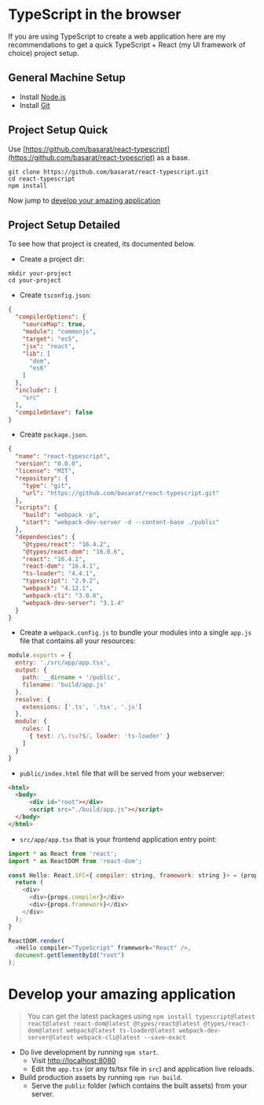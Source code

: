 # TypeScript in the browser

If you are using TypeScript to create a web application here are my recommendations to get a quick TypeScript + React (my UI framework of choice) project setup.

## General Machine Setup

* Install [Node.js](https://nodejs.org/en/download/)
* Install [Git](https://git-scm.com/downloads)

## Project Setup Quick
Use [https://github.com/basarat/react-typescript](https://github.com/basarat/react-typescript) as a base. 

```
git clone https://github.com/basarat/react-typescript.git
cd react-typescript
npm install
```

Now jump to [develop your amazing application](#develop-your-amazing-application)

## Project Setup Detailed
To see how that project is created, its documented below.

* Create a project dir:

```
mkdir your-project
cd your-project
```

* Create `tsconfig.json`:

```json
{
  "compilerOptions": {
    "sourceMap": true,
    "module": "commonjs",
    "target": "es5",
    "jsx": "react",
    "lib": [
      "dom",
      "es6"
    ]
  },
  "include": [
    "src"
  ],
  "compileOnSave": false
}
```

* Create `package.json`.

```json
{
  "name": "react-typescript",
  "version": "0.0.0",
  "license": "MIT",
  "repository": {
    "type": "git",
    "url": "https://github.com/basarat/react-typescript.git"
  },
  "scripts": {
    "build": "webpack -p",
    "start": "webpack-dev-server -d --content-base ./public"
  },
  "dependencies": {
    "@types/react": "16.4.2",
    "@types/react-dom": "16.0.6",
    "react": "16.4.1",
    "react-dom": "16.4.1",
    "ts-loader": "4.4.1",
    "typescript": "2.9.2",
    "webpack": "4.12.1",
    "webpack-cli": "3.0.8",
    "webpack-dev-server": "3.1.4"
  }
}
```

* Create a `webpack.config.js` to bundle your modules into a single `app.js` file that contains all your resources:

```js
module.exports = {
  entry: './src/app/app.tsx',
  output: {
    path: __dirname + '/public',
    filename: 'build/app.js'
  },
  resolve: {
    extensions: ['.ts', '.tsx', '.js']
  },
  module: {
    rules: [
      { test: /\.tsx?$/, loader: 'ts-loader' }
    ]
  }
}
```

* `public/index.html` file that will be served from your webserver: 

```html
<html>
  <body>
      <div id="root"></div>
      <script src="./build/app.js"></script>
  </body>
</html>
```

* `src/app/app.tsx` that is your frontend application entry point: 

```js
import * as React from 'react';
import * as ReactDOM from 'react-dom';

const Hello: React.SFC<{ compiler: string, framework: string }> = (props) => {
  return (
    <div>
      <div>{props.compiler}</div>
      <div>{props.framework}</div>
    </div>
  );
}

ReactDOM.render(
  <Hello compiler="TypeScript" framework="React" />,
  document.getElementById("root")
);
```

# Develop your amazing application 

> You can get the latest packages using `npm install typescript@latest react@latest react-dom@latest @types/react@latest @types/react-dom@latest webpack@latest ts-loader@latest webpack-dev-server@latest webpack-cli@latest --save-exact`

* Do live development by running `npm start`. 
    * Visit [http://localhost:8080](http://localhost:8080)
    * Edit the `app.tsx` (or any ts/tsx file in `src`) and application live reloads. 
* Build production assets by running `npm run build`. 
    * Serve the `public` folder (which contains the built assets) from your server.
